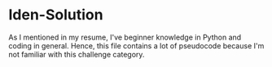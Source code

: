# Iden-Solution
As I mentioned in my resume, I've beginner knowledge in Python and coding in general. Hence, this file contains a lot of pseudocode because I'm not familiar with this challenge category.
